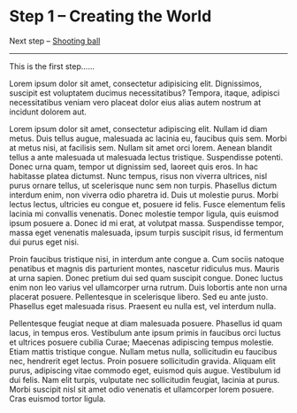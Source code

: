 # Step 1 – Creating the World

Next step – [Shooting ball](//github.com/makzan/github-as-tutorial-take-2/tree/master/02-shooting-ball)

* * *

This is the first step......

Lorem ipsum dolor sit amet, consectetur adipisicing elit. Dignissimos, suscipit est voluptatem ducimus necessitatibus? Tempora, itaque, adipisci necessitatibus veniam vero placeat dolor eius alias autem nostrum at incidunt dolorem aut.

Lorem ipsum dolor sit amet, consectetur adipiscing elit. Nullam id diam metus. Duis tellus augue, malesuada ac lacinia eu, faucibus quis sem. Morbi at metus nisi, at facilisis sem. Nullam sit amet orci lorem. Aenean blandit tellus a ante malesuada ut malesuada lectus tristique. Suspendisse potenti. Donec urna quam, tempor ut dignissim sed, laoreet quis eros. In hac habitasse platea dictumst. Nunc tempus, risus non viverra ultrices, nisl purus ornare tellus, ut scelerisque nunc sem non turpis. Phasellus dictum interdum enim, non viverra odio pharetra id. Duis ut molestie purus. Morbi lectus lectus, ultricies eu congue et, posuere id felis. Fusce elementum felis lacinia mi convallis venenatis. Donec molestie tempor ligula, quis euismod ipsum posuere a. Donec id mi erat, at volutpat massa. Suspendisse tempor, massa eget venenatis malesuada, ipsum turpis suscipit risus, id fermentum dui purus eget nisi.

Proin faucibus tristique nisi, in interdum ante congue a. Cum sociis natoque penatibus et magnis dis parturient montes, nascetur ridiculus mus. Mauris at urna sapien. Donec pretium dui sed quam suscipit congue. Donec luctus enim non leo varius vel ullamcorper urna rutrum. Duis lobortis ante non urna placerat posuere. Pellentesque in scelerisque libero. Sed eu ante justo. Phasellus eget malesuada risus. Praesent eu nulla est, vel interdum nulla.

Pellentesque feugiat neque at diam malesuada posuere. Phasellus id quam lacus, in tempus eros. Vestibulum ante ipsum primis in faucibus orci luctus et ultrices posuere cubilia Curae; Maecenas adipiscing tempus molestie. Etiam mattis tristique congue. Nullam metus nulla, sollicitudin eu faucibus nec, hendrerit eget lectus. Proin posuere sollicitudin gravida. Aliquam elit purus, adipiscing vitae commodo eget, euismod quis augue. Vestibulum id dui felis. Nam elit turpis, vulputate nec sollicitudin feugiat, lacinia at purus. Morbi suscipit nisl sit amet odio venenatis et ullamcorper lorem posuere. Cras euismod tortor ligula.